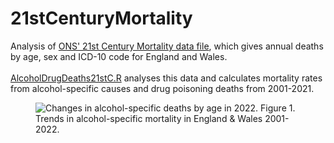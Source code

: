 # 21stCenturyMortality
Analysis of [ONS' 21st Century Mortality data file](https://www.ons.gov.uk/peoplepopulationandcommunity/birthsdeathsandmarriages/deaths/datasets/the21stcenturymortalityfilesdeathsdataset), which gives annual deaths by age, sex and ICD-10 code for England and Wales.
<br><br>
[AlcoholDrugDeaths21stC.R](https://github.com/VictimOfMaths/21stCenturyMortality/blob/main/AlcoholDrugDeaths21stC.R) analyses this data and calculates mortality rates from alcohol-specific causes and drug poisoning deaths from 2001-2021.
<figure>
<img src="../ASDEWProvisional22xAgev2.png" alt="Changes in alcohol-specific deaths by age in 2022."/>
<figure-caption>Figure 1. Trends in alcohol-specific mortality in England & Wales 2001-2022.</figure-caption>
</figure>
